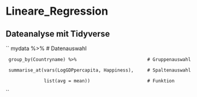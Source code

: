 # Lineare_Regression

## Dateanalyse mit Tidyverse

``
mydata %>%                                              # Datenauswahl

     group_by(Countryname) %>%                          # Gruppenauswahl
     
     summarise_at(vars(LogGDPpercapita, Happiness),     # Spaltenauswahl
     
                  list(avg = mean))                     # Funktion
                  
``
